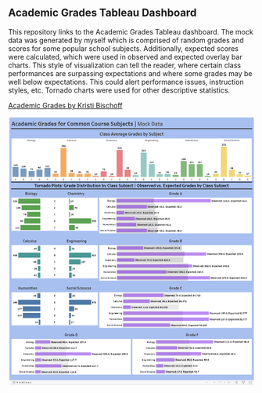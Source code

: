 ## Academic Grades Tableau Dashboard
This repository links to the Academic Grades Tableau dashboard. The mock data was generated by myself which is comprised of random grades and scores for some popular school subjects. Additionally, expected scores were calculated, which were used in observed and expected overlay bar charts. This style of visualization can tell the reader, where certain class performances are surpassing expectations and where some grades may be well below expectations. This could alert performance issues, instruction styles, etc. Tornado charts were used for other descriptive statistics. 

[Academic Grades by Kristi Bischoff](https://public.tableau.com/app/profile/kristi.bischoff/viz/AcademicGrades/Dashboard1)

![Academic_Grades_dashboard](Academic_Grades.PNG)
